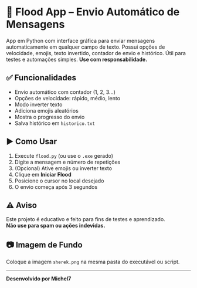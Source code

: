 # 🚀 Flood App – Envio Automático de Mensagens

App em Python com interface gráfica para enviar mensagens automaticamente em qualquer campo de texto. Possui opções de velocidade, emojis, texto invertido, contador de envio e histórico. Útil para testes e automações simples. **Use com responsabilidade.**

## ✅ Funcionalidades

- Envio automático com contador (1, 2, 3...)
- Opções de velocidade: rápido, médio, lento
- Modo inverter texto
- Adiciona emojis aleatórios
- Mostra o progresso do envio
- Salva histórico em `historico.txt`

## ▶️ Como Usar

1. Execute `flood.py` (ou use o `.exe` gerado)
2. Digite a mensagem e número de repetições
3. (Opcional) Ative emojis ou inverter texto
4. Clique em **Iniciar Flood**
5. Posicione o cursor no local desejado
6. O envio começa após 3 segundos

## ⚠️ Aviso

Este projeto é educativo e feito para fins de testes e aprendizado.  
**Não use para spam ou ações indevidas.**

## 📷 Imagem de Fundo

Coloque a imagem `sherek.png` na mesma pasta do executável ou script.

---

**Desenvolvido por Michel7**
